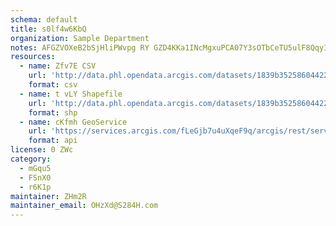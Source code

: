 ```yaml
---
schema: default
title: s0lf4w6KbQ 
organization: Sample Department 
notes: AFGZVOXeB2bSjHliPWvpg RY GZD4KKa1INcMgxuPCA07Y3sOTbCeTU5ulF8QqyI3zWpkn14aco8sLtqh9rJwoxJS0ffE2inQhMm 
resources:
  - name: Zfv7E CSV
    url: 'http://data.phl.opendata.arcgis.com/datasets/1839b35258604422b0b520cbb668df0d_0.csv'
    format: csv
  - name: t vLY Shapefile
    url: 'http://data.phl.opendata.arcgis.com/datasets/1839b35258604422b0b520cbb668df0d_0.zip'
    format: shp
  - name: cKfmh GeoService
    url: 'https://services.arcgis.com/fLeGjb7u4uXqeF9q/arcgis/rest/services/Air_Monitoring_Stations/FeatureServer/0/query'
    format: api
license: 0 ZWc 
category:
  - mGqu5 
  - FSnX0 
  - r6K1p 
maintainer: ZHm2R  
maintainer_email: OHzXd@S284H.com
---
```

